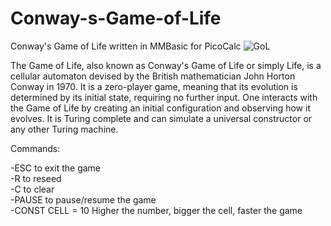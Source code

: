 # Conway-s-Game-of-Life
Conway's Game of Life written in MMBasic for PicoCalc
![GoL](https://github.com/user-attachments/assets/71082b90-c0cb-4997-9091-3acdccd89504)


The Game of Life, also known as Conway's Game of Life or simply Life, is a cellular automaton devised by the British mathematician John Horton Conway in 1970. It is a zero-player game, meaning that its evolution is determined by its initial state, requiring no further input. One interacts with the Game of Life by creating an initial configuration and observing how it evolves. It is Turing complete and can simulate a universal constructor or any other Turing machine.

Commands:

-ESC to exit the game      
-R to reseed       
-C to clear      
-PAUSE to pause/resume the game      
-CONST CELL = 10 Higher the number, bigger the cell, faster the game     

